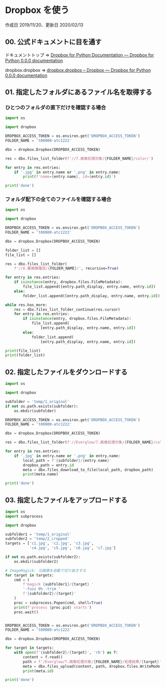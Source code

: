 # Dropbox を使う

作成日 2019/11/20、更新日 2020/02/13

## 00. 公式ドキュメントに目を通す

ドキュメントトップ => [Dropbox for Python Documentation — Dropbox for Python 0\.0\.0 documentation](https://dropbox-sdk-python.readthedocs.io/en/latest/)

dropbox.dropbox => [dropbox\.dropbox – Dropbox — Dropbox for Python 0\.0\.0 documentation](https://dropbox-sdk-python.readthedocs.io/en/latest/api/dropbox.html)

## 01. 指定したフォルダにあるファイル名を取得する

### ひとつのフォルダの直下だけを確認する場合

```python
import os

import dropbox

DROPBOX_ACCESS_TOKEN = os.environ.get('DROPBOX_ACCESS_TOKEN')
FOLDER_NAME = 't00000-atc1222'

dbx = dropbox.Dropbox(DROPBOX_ACCESS_TOKEN)

res = dbx.files_list_folder(f'//7.画像処理対象/{FOLDER_NAME}/color/')

for entry in res.entries:
    if '.jpg' in entry.name or '.png' in entry.name:
        print(f'name={entry.name}, id={entry.id}')

print('done')
```

### フォルダ配下の全てのファイルを確認する場合

```python
import os

import dropbox

DROPBOX_ACCESS_TOKEN = os.environ.get('DROPBOX_ACCESS_TOKEN')
FOLDER_NAME = 't00000-atc1222'

dbx = dropbox.Dropbox(DROPBOX_ACCESS_TOKEN)

folder_list = []
file_list = []

res = dbx.files_list_folder(
    f'//8.要画像確認/{FOLDER_NAME}/', recursive=True)

for entry in res.entries:
    if isinstance(entry, dropbox.files.FileMetadata):
        file_list.append([entry.path_display, entry.name, entry.id])
    else:
        folder_list.append([entry.path_display, entry.name, entry.id])

while res.has_more:
    res = dbx.files_list_folder_continue(res.cursor)
    for entry in res.entries:
        if isinstance(entry, dropbox.files.FileMetadata):
            file_list.append(
                [entry.path_display, entry.name, entry.id])
        else:
            folder_list.append(
                [entry.path_display, entry.name, entry.id])

print(file_list)
print(folder_list)
```

## 02. 指定したファイルをダウンロードする

```python
import os

import dropbox

subfolder = 'temp/1_original'
if not os.path.exists(subfolder):
    os.mkdir(subfolder)

DROPBOX_ACCESS_TOKEN = os.environ.get('DROPBOX_ACCESS_TOKEN')
FOLDER_NAME = 't00000-atc1222'

dbx = dropbox.Dropbox(DROPBOX_ACCESS_TOKEN)

res = dbx.files_list_folder(f'//Everglow/7.画像処理対象/{FOLDER_NAME}/color/')

for entry in res.entries:
    if '.jpg' in entry.name or '.png' in entry.name:
        local_path = f'{subfolder}/{entry.name}'
        dropbox_path = entry.id
        meta = dbx.files_download_to_file(local_path, dropbox_path)
        print(meta.name)

print('done')
```

## 03. 指定したファイルをアップロードする

```python
import os
import subprocess

import dropbox

subfolder1 = 'temp/1_original'
subfolder2 = 'temp/2_cropped'
targets = ['c1.jpg', 'c2.jpg', 'c3.jpg',
           'c4.jpg', 'c5.jpg', 'c6.jpg', 'c7.jpg']

if not os.path.exists(subfolder2):
    os.mkdir(subfolder2)

# ImageMagick: 元画像を自動で切り抜きする
for target in targets:
    cmd = (
        f'magick {subfolder1}/{target} '
        '-fuzz 0% -trim '
        f'{subfolder2}/{target}'
    )
    proc = subprocess.Popen(cmd, shell=True)
    print(f'process {proc.pid} starts')
    proc.wait()


DROPBOX_ACCESS_TOKEN = os.environ.get('DROPBOX_ACCESS_TOKEN')
FOLDER_NAME = 't00000-atc1222'

dbx = dropbox.Dropbox(DROPBOX_ACCESS_TOKEN)

for target in targets:
    with open(f'{subfolder2}/{target}', 'rb') as f:
        content = f.read()
        path = f'/Everglow/7.画像処理対象/{FOLDER_NAME}/処理結果/{target}'
        meta = dbx.files_upload(content, path, dropbox.files.WriteMode.add)
        print(meta.id)

print('done')
```
